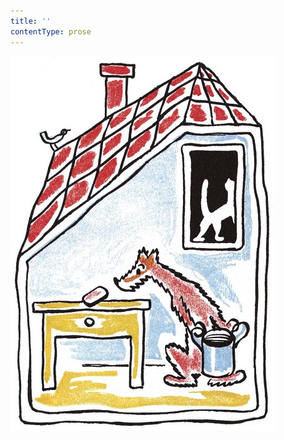 ```yaml
---
title: ''
contentType: prose
---
```


![povidani_o_pejskovi_a_kocicce_003](./resources/povidani_o_pejskovi_a_kocicce_003.jpg)
